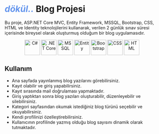 # <i style="color: #6495ED;">dökül..</i>  Blog Projesi

Bu proje, ASP.NET Core MVC, Entity Framework, MSSQL, Bootstrap, CSS, HTML ve Identity teknolojilerini kullanarak, verilen 2 günlük sınav süresi içerisinde bireysel olarak oluşturmuş olduğum bir blog uygulamasıdır.

<p align="center">
  <img src="https://camo.githubusercontent.com/2d9be2cdbe847aa58cefeb401833777b9330a5d91389066137fc1c84589eabfe/68747470733a2f2f63646e2e6a7364656c6976722e6e65742f67682f64657669636f6e732f64657669636f6e2f69636f6e732f6373686172702f6373686172702d6f726967696e616c2e737667" alt="C#" width="50" height="50"/>
  <img src="https://camo.githubusercontent.com/3ebcfced2ff64f782087eb5b242c44db6acbd5989c635d12664a7300c5676dfd/68747470733a2f2f736b696c6c69636f6e732e6465762f69636f6e733f693d646f746e6574" alt=".NET Core" width="50" height="50"/>
  <img src="https://logowik.com/content/uploads/images/microsoft-sql-server4529.jpg" alt="MSSQL" width="50" height="50"/>
  <img src="https://encrypted-tbn0.gstatic.com/images?q=tbn:ANd9GcQ7Ncqwr5Q81_L_AE-kPSvCVgGXFABCaYNZQ2TXnwp4czhEf4LIodMnm4akHUBUpMVOg-I&usqp=CAU" alt="Entity" width="50" height="50"/>
  <img src="https://upload.wikimedia.org/wikipedia/commons/b/b2/Bootstrap_logo.svg" alt="Bootstrap" width="50" height="50"/>
  <img src="https://upload.wikimedia.org/wikipedia/commons/6/62/CSS3_logo.svg" alt="CSS" width="50" height="50"/>
  <img src="https://camo.githubusercontent.com/6647554cf19482c32acc6a6a3b8bd68b845fafabd474595e7e92dead3075c3ea/68747470733a2f2f63646e2e6a7364656c6976722e6e65742f67682f64657669636f6e732f64657669636f6e2f69636f6e732f68746d6c352f68746d6c352d6f726967696e616c2e737667" alt="HTML" width="50" height="50"/>
</p>

## Kullanım

- Ana sayfada yayınlanmış blog yazılarını görebilirsiniz.
- Kayıt olabilir ve giriş yapabilirsiniz.
- Kayıt sırasında mail doğrulaması yapmaktadır.
- Giriş yaptıktan sonra blog yazıları oluşturabilir, düzenleyebilir ve silebilirsiniz.
- Kategori sayfasından okumak istediğiniz blog türünü seçebilir ve okuyabilirsiniz.
- Kendi profilinizi özelleştirebilirsiniz.
- Kullanıcının profilinde yazmış olduğu blog sayısını dinamik olarak tutmaktadır.

